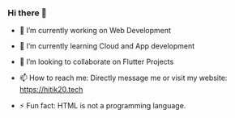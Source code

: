### Hi there 👋

<!--
**hitiksaini/hitiksaini** is a ✨ _special_ ✨ repository because its `README.md` (this file) appears on your GitHub profile.-->
- 🔭 I’m currently working on Web Development
- 🌱 I’m currently learning Cloud and App development
- 👯 I’m looking to collaborate on Flutter Projects
- 📫 How to reach me: Directly message me or visit my website: https://hitik20.tech

- ⚡ Fun fact: HTML is not a programming language.

